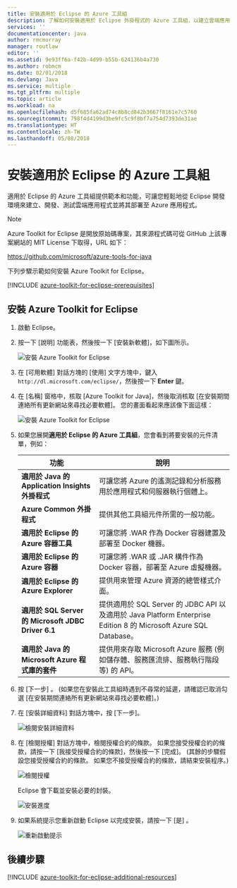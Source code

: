 ```yaml
---
title: 安裝適用於 Eclipse 的 Azure 工具組
description: 了解如何安裝適用於 Eclipse 外掛程式的 Azure 工具組，以建立雲端應用程式並將其部署至 Azure。
services: ''
documentationcenter: java
author: rmcmurray
manager: routlaw
editor: ''
ms.assetid: 9e93ff6a-f42b-4d99-b55b-624136b4a730
ms.author: robmcm
ms.date: 02/01/2018
ms.devlang: Java
ms.service: multiple
ms.tgt_pltfrm: multiple
ms.topic: article
ms.workload: na
ms.openlocfilehash: d5f685fa62ad74c8b8cd842b3667f8161e7c5760
ms.sourcegitcommit: 798f4d4199d3be9fc5c9f8bf7a754d7393de31ae
ms.translationtype: HT
ms.contentlocale: zh-TW
ms.lasthandoff: 05/08/2018
---
```

# <a name="install-the-azure-toolkit-for-eclipse"></a>安裝適用於 Eclipse 的 Azure 工具組

適用於 Eclipse 的 Azure 工具組提供範本和功能，可讓您輕鬆地從 Eclipse 開發環境來建立、開發、測試雲端應用程式並將其部署至 Azure 應用程式。

> [!NOTE] 
> 
> Azure Toolkit for Eclipse 是開放原始碼專案，其來源程式碼可從 GitHub 上該專案網站的 MIT License 下取得，URL 如下： 
> 
> <https://github.com/microsoft/azure-tools-for-java> 
> 

下列步驟示範如何安裝 Azure Toolkit for Eclipse。

[!INCLUDE [azure-toolkit-for-eclipse-prerequisites](../includes/azure-toolkit-for-eclipse-prerequisites.md)]

## <a name="to-install-the-azure-toolkit-for-eclipse"></a>安裝 Azure Toolkit for Eclipse

1. 啟動 Eclipse。

1. 按一下 [說明] 功能表，然後按一下 [安裝新軟體]，如下圖所示。
   
   ![安裝 Azure Toolkit for Eclipse][01]

1. 在 [可用軟體] 對話方塊的 [使用] 文字方塊中，鍵入 `http://dl.microsoft.com/eclipse/`，然後按一下 **Enter** 鍵。

1. 在 [名稱] 窗格中，核取 [Azure Toolkit for Java]，然後取消核取 [在安裝期間連絡所有更新網站來尋找必要軟體]。 您的畫面看起來應該像下面這樣：
   
   ![安裝 Azure Toolkit for Eclipse][02]

1. 如果您展開**適用於 Eclipse 的 Azure 工具組**，您會看到將要安裝的元件清單，例如：

   | 功能 | 說明 | 
   |---|---| 
   | **適用於 Java 的 Application Insights 外掛程式** | 可讓您將 Azure 的遙測記錄和分析服務用於應用程式和伺服器執行個體上。 | 
   | **Azure Common 外掛程式** | 提供其他工具組元件所需的一般功能。 | 
   | **適用於 Eclipse 的 Azure 容器工具** | 可讓您將 .WAR 作為 Docker 容器建置及部署至 Docker 機器。 | 
   | **適用於 Eclipse 的 Azure 容器** | 可讓您將 .WAR 或 .JAR 構件作為 Docker 容器，部署至 Azure 虛擬機器。 | 
   | **適用於 Eclipse 的 Azure Explorer** | 提供用來管理 Azure 資源的總管樣式介面。 | 
   | **適用於 SQL Server 的 Microsoft JDBC Driver 6.1** | 提供適用於 SQL Server 的 JDBC API 以及適用於 Java Platform Enterprise Edition 8 的 Microsoft Azure SQL Database。 | 
   | **適用於 Java 的 Microsoft Azure 程式庫的套件** | 提供用來存取 Microsoft Azure 服務 (例如儲存體、服務匯流排、服務執行階段等) 的 API。 | 

1. 按 [下一步] 。 (如果您在安裝此工具組時遇到不尋常的延遲，請確認已取消勾選 [在安裝期間連絡所有更新網站來尋找必要軟體]。)

1. 在 [安裝詳細資料] 對話方塊中，按 [下一步]。
   
   ![檢閱安裝詳細資料][03]

1. 在 [檢閱授權] 對話方塊中，檢閱授權合約的條款。 如果您接受授權合約的條款，請按一下 [我接受授權合約的條款]，然後按一下 [完成]。 (其餘的步驟假設您接受授權合約的條款。 如果您不接受授權合約的條款，請結束安裝程序。)
   
   ![檢閱授權][04]
   
   Eclipse 會下載並安裝必要的封裝。
   
   ![安裝進度][05]

1. 如果系統提示您重新啟動 Eclipse 以完成安裝，請按一下 [是] 。
   
   ![重新啟動提示][06]

## <a name="next-steps"></a>後續步驟

[!INCLUDE [azure-toolkit-for-eclipse-additional-resources](../includes/azure-toolkit-for-eclipse-additional-resources.md)]

<!-- URL List -->

<!-- Legacy MSDN URL = https://msdn.microsoft.com/library/azure/hh690946.aspx -->

<!-- IMG List -->

[01]: media/azure-toolkit-for-eclipse-installation/eclipse-installation-01.png
[02]: media/azure-toolkit-for-eclipse-installation/eclipse-installation-02.png
[03]: media/azure-toolkit-for-eclipse-installation/eclipse-installation-03.png
[04]: media/azure-toolkit-for-eclipse-installation/eclipse-installation-04.png
[05]: media/azure-toolkit-for-eclipse-installation/eclipse-installation-05.png
[06]: media/azure-toolkit-for-eclipse-installation/eclipse-installation-06.png
